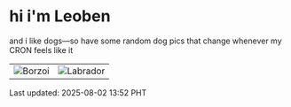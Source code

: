 # hi i'm Leoben

and i like dogs—so have some random dog pics that change whenever my CRON feels like it

|  |  |
|--------|----------|
| ![Borzoi](https://random-dog-vercel.vercel.app/api/random-borzoi?v=1754113959) | ![Labrador](https://random-dog-vercel.vercel.app/api/random-labrador?v=1754113959) |

Last updated: 2025-08-02 13:52 PHT

